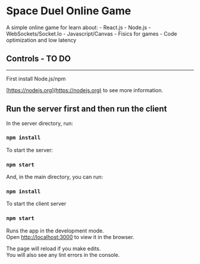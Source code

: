 # Space Duel Online Game
A simple online game for learn about:
    - React.js
    - Node.js
    - WebSockets/Socket.Io
    - Javascript/Canvas
    - Fisics for games
    - Code optimization and low latency

## Controls - TO DO


------------------------------------------------
First install Node.js/npm

[https://nodejs.org](https://nodejs.org) to see more information.

## Run the server first and then run the client

In the server directory, run:
### `npm install`

To start the server:
### `npm start`

And, in the main directory, you can run:
### `npm install`

To start the client server
### `npm start`

Runs the app in the development mode.<br />
Open [http://localhost:3000](http://localhost:3000) to view it in the browser.

The page will reload if you make edits.<br />
You will also see any lint errors in the console.